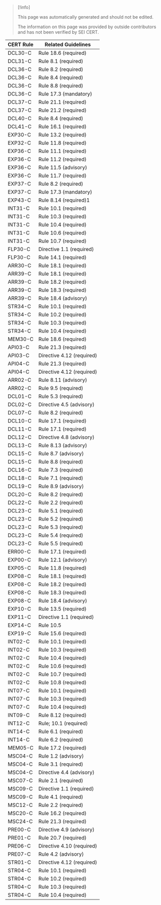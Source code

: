 > [!info]  
>
> This page was automatically generated and should not be edited.
>
> The information on this page was provided by outside contributors and has not been verified by SEI CERT.


| CERT Rule | Related Guidelines |
| ----|----|
| DCL30-C | Rule 18.6 (required) |
| DCL31-C | Rule 8.1 (required) |
| DCL36-C | Rule 8.2 (required) |
| DCL36-C | Rule 8.4 (required) |
| DCL36-C | Rule 8.8 (required) |
| DCL36-C | Rule 17.3 (mandatory) |
| DCL37-C | Rule 21.1 (required) |
| DCL37-C | Rule 21.2 (required) |
| DCL40-C | Rule 8.4 (required) |
| DCL41-C | Rule 16.1 (required) |
| EXP30-C | Rule 13.2 (required) |
| EXP32-C | Rule 11.8 (required) |
| EXP36-C | Rule 11.1 (required) |
| EXP36-C | Rule 11.2 (required) |
| EXP36-C | Rule 11.5 (advisory) |
| EXP36-C | Rule 11.7 (required) |
| EXP37-C | Rule 8.2 (required) |
| EXP37-C | Rule 17.3 (mandatory) |
| EXP43-C | Rule 8.14 (required)1 |
| INT31-C | Rule 10.1 (required) |
| INT31-C | Rule 10.3 (required) |
| INT31-C | Rule 10.4 (required) |
| INT31-C | Rule 10.6 (required) |
| INT31-C | Rule 10.7 (required) |
| FLP30-C | Directive 1.1 (required) |
| FLP30-C | Rule 14.1 (required) |
| ARR30-C | Rule 18.1 (required) |
| ARR39-C | Rule 18.1 (required) |
| ARR39-C | Rule 18.2 (required) |
| ARR39-C | Rule 18.3 (required) |
| ARR39-C | Rule 18.4 (advisory) |
| STR34-C | Rule 10.1 (required) |
| STR34-C | Rule 10.2 (required) |
| STR34-C | Rule 10.3 (required) |
| STR34-C | Rule 10.4 (required) |
| MEM30-C | Rule 18.6 (required) |
| API03-C | Rule 21.3 (required) |
| API03-C | Directive 4.12 (required) |
| API04-C | Rule 21.3 (required) |
| API04-C | Directive 4.12 (required) |
| ARR02-C | Rule 8.11 (advisory) |
| ARR02-C | Rule 9.5 (required) |
| DCL01-C | Rule 5.3 (required) |
| DCL02-C | Directive 4.5 (advisory) |
| DCL07-C | Rule 8.2 (required) |
| DCL10-C | Rule 17.1 (required) |
| DCL11-C | Rule 17.1 (required) |
| DCL12-C | Directive 4.8 (advisory) |
| DCL13-C | Rule 8.13 (advisory) |
| DCL15-C | Rule 8.7 (advisory) |
| DCL15-C | Rule 8.8 (required) |
| DCL16-C | Rule 7.3 (required) |
| DCL18-C | Rule 7.1 (required) |
| DCL19-C | Rule 8.9 (advisory) |
| DCL20-C | Rule 8.2 (required) |
| DCL22-C | Rule 2.2 (required) |
| DCL23-C | Rule 5.1 (required) |
| DCL23-C | Rule 5.2 (required) |
| DCL23-C | Rule 5.3 (required) |
| DCL23-C | Rule 5.4 (required) |
| DCL23-C | Rule 5.5 (required) |
| ERR00-C | Rule 17.1 (required) |
| EXP00-C | Rule 12.1 (advisory) |
| EXP05-C | Rule 11.8 (required) |
| EXP08-C | Rule 18.1 (required) |
| EXP08-C | Rule 18.2 (required) |
| EXP08-C | Rule 18.3 (required) |
| EXP08-C | Rule 18.4 (advisory) |
| EXP10-C | Rule 13.5 (required) |
| EXP11-C | Directive 1.1 (required) |
| EXP14-C | Rule 10.5 |
| EXP19-C | Rule 15.6 (required) |
| INT02-C | Rule 10.1 (required) |
| INT02-C | Rule 10.3 (required) |
| INT02-C | Rule 10.4 (required) |
| INT02-C | Rule 10.6 (required) |
| INT02-C | Rule 10.7 (required) |
| INT02-C | Rule 10.8 (required) |
| INT07-C | Rule 10.1 (required) |
| INT07-C | Rule 10.3 (required) |
| INT07-C | Rule 10.4 (required) |
| INT09-C | Rule 8.12 (required) |
| INT12-C | Rule; 10.1 (required) |
| INT14-C | Rule 6.1 (required) |
| INT14-C | Rule 6.2 (required) |
| MEM05-C | Rule 17.2 (required) |
| MSC04-C | Rule 1.2 (advisory) |
| MSC04-C | Rule 3.1 (required) |
| MSC04-C | Directive 4.4 (advisory) |
| MSC07-C | Rule 2.1 (required) |
| MSC09-C | Directive 1.1 (required) |
| MSC09-C | Rule 4.1 (required) |
| MSC12-C | Rule 2.2 (required) |
| MSC20-C | Rule 16.2 (required) |
| MSC24-C | Rule 21.3 (required) |
| PRE00-C | Directive 4.9 (advisory) |
| PRE01-C | Rule 20.7 (required) |
| PRE06-C | Directive 4.10 (required) |
| PRE07-C | Rule 4.2 (advisory) |
| STR01-C | Directive 4.12 (required) |
| STR04-C | Rule 10.1 (required) |
| STR04-C | Rule 10.2 (required) |
| STR04-C | Rule 10.3 (required) |
| STR04-C | Rule 10.4 (required) |

